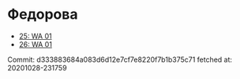 # Федорова
- [25: WA 01](25.md)
- [26: WA 01](26.md)

Commit: d333883684a083d6d12e7cf7e8220f7b1b375c71
 fetched at: 20201028-231759

